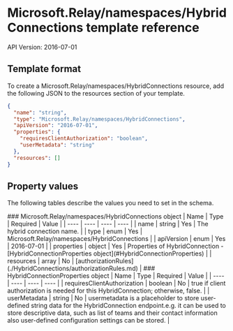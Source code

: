 # Microsoft.Relay/namespaces/HybridConnections template reference
API Version: 2016-07-01
## Template format

To create a Microsoft.Relay/namespaces/HybridConnections resource, add the following JSON to the resources section of your template.

```json
{
  "name": "string",
  "type": "Microsoft.Relay/namespaces/HybridConnections",
  "apiVersion": "2016-07-01",
  "properties": {
    "requiresClientAuthorization": "boolean",
    "userMetadata": "string"
  },
  "resources": []
}
```
## Property values

The following tables describe the values you need to set in the schema.

<a id="Microsoft.Relay/namespaces/HybridConnections" />
### Microsoft.Relay/namespaces/HybridConnections object
|  Name | Type | Required | Value |
|  ---- | ---- | ---- | ---- |
|  name | string | Yes | The hybrid connection name. |
|  type | enum | Yes | Microsoft.Relay/namespaces/HybridConnections |
|  apiVersion | enum | Yes | 2016-07-01 |
|  properties | object | Yes | Properties of HybridConnection - [HybridConnectionProperties object](#HybridConnectionProperties) |
|  resources | array | No | [authorizationRules](./HybridConnections/authorizationRules.md) |


<a id="HybridConnectionProperties" />
### HybridConnectionProperties object
|  Name | Type | Required | Value |
|  ---- | ---- | ---- | ---- |
|  requiresClientAuthorization | boolean | No | true if client authorization is needed for this HybridConnection; otherwise, false. |
|  userMetadata | string | No | usermetadata is a placeholder to store user-defined string data for the HybridConnection endpoint.e.g. it can be used to store  descriptive data, such as list of teams and their contact information also user-defined configuration settings can be stored. |

